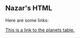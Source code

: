 <!DOCTYPE html>
<html>
<body>

<h2>Nazar's HTML</h2>
<p>Here are some links:</p>

<a href="file:///C:/Users/imnaz/OneDrive/Desktop/cpro1101/planets.html">This is a link to the planets table.</a>

</body>
</html>
